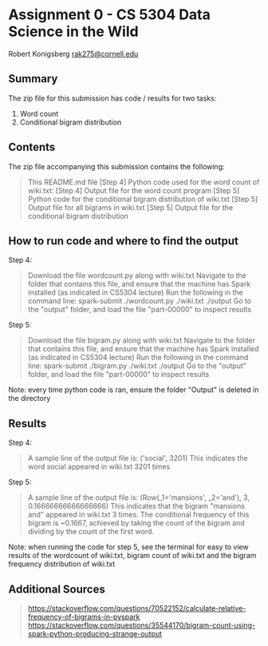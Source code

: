 # Assignment 0 - CS 5304 Data Science in the Wild

Robert Konigsberg
rak275@cornell.edu

## Summary
The zip file for this submission has code / results for two tasks: 
1) Word count 
2) Conditional bigram distribution 

## Contents
The zip file accompanying this submission contains the following:
> This README.md file 
> [Step 4] Python code used for the word count of wiki.txt: 
> [Step 4] Output file for the word count program 
> [Step 5] Python code for the conditional bigram distribution of wiki.txt 
> [Step 5] Output file for all bigrams in wiki.txt 
> [Step 5] Output file for the conditional bigram distribution 

## How to run code and where to find the output
Step 4:
> Download the file wordcount.py along with wiki.txt 
> Navigate to the folder that contains this file, and ensure that the machine has Spark installed (as indicated in CS5304 lecture) 
> Run the following in the command line: spark-submit ./wordcount.py ./wiki.txt ./output
> Go to the "output" folder, and load the file "part-00000" to inspect results

Step 5: 
> Download the file bigram.py along with wiki.txt
> Navigate to the folder that contains this file, and ensure that the machine has Spark installed (as indicated in CS5304 lecture) 
> Run the following in the command line: spark-submit ./bigram.py ./wiki.txt ./output
> Go to the "output" folder, and load the file "part-00000" to inspect results

Note: every time python code is ran, ensure the folder "Output" is deleted in the directory 

## Results
Step 4: 
> A sample line of the output file is: ('social', 3201)
> This indicates the word social appeared in wiki.txt 3201 times

Step 5: 
> A sample line of the output file is: (Row(_1='mansions', _2='and'), 3, 0.16666666666666666)
> This indicates that the bigram "mansions and" appeared in wiki.txt 3 times. The conditional frequency of this bigram is ~0.1667, achieved by taking the count of the bigram and dividing by the count of the first word. 

Note: when running the code for step 5, see the terminal for easy to view results of the wordcount of wiki.txt, bigram count of wiki.txt and the bigram frequency distribution of wiki.txt 

## Additional Sources
> https://stackoverflow.com/questions/70522152/calculate-relative-frequency-of-bigrams-in-pyspark
> https://stackoverflow.com/questions/35544170/bigram-count-using-spark-python-producing-strange-output
